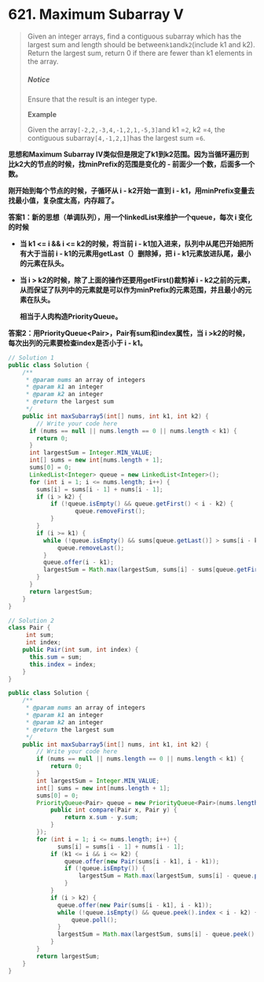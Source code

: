 # 621. Maximum Subarray V

> Given an integer arrays, find a contiguous subarray which has the largest sum and length should be between`k1`and`k2`\(include k1 and k2\).  
> Return the largest sum, return 0 if there are fewer than k1 elements in the array.
>
> ##### Notice
>
> Ensure that the result is an integer type.
>
> **Example**
>
> Given the array`[-2,2,-3,4,-1,2,1,-5,3]`and k1 =`2`, k2 =`4`, the contiguous subarray`[4,-1,2,1]`has the largest sum =`6`.

**思想和Maximum Subarray IV类似但是限定了k1到k2范围。因为当循环遍历到比k2大的节点的时候，找minPrefix的范围是变化的 - 前面少一个数，后面多一个数。**

**刚开始到每个节点的时候，子循环从 i - k2开始一直到 i - k1，用minPrefix变量去找最小值，复杂度太高，内存超了。**

**答案1：新的思想（单调队列），用一个linkedList来维护一个queue，每次 i 变化的时候**

* **当 k1 &lt;= i && i &lt;= k2的时候，将当前 i - k1加入进来，队列中从尾巴开始把所有大于当前 i - k1的元素用getLast（）删除掉，把 i - k1元素放进队尾，最小的元素在队头。**

* **当 i &gt; k2的时候，除了上面的操作还要用getFirst\(\)裁剪掉 i - k2之前的元素， 从而保证了队列中的元素就是可以作为minPrefix的元素范围，并且最小的元素在队头。**

  **相当于人肉构造PriorityQueue。**

**答案2：用PriorityQueue&lt;Pair&gt;，Pair有sum和index属性，当 i &gt;k2的时候，每次出列的元素要检查index是否小于 i - k1。**

```java
// Solution 1
public class Solution {
    /**
     * @param nums an array of integers
     * @param k1 an integer
     * @param k2 an integer
     * @return the largest sum
     */
    public int maxSubarray5(int[] nums, int k1, int k2) {
        // Write your code here
      if (nums == null || nums.length == 0 || nums.length < k1) {
        return 0;
      }
      int largestSum = Integer.MIN_VALUE;
      int[] sums = new int[nums.length + 1];
      sums[0] = 0;
      LinkedList<Integer> queue = new LinkedList<Integer>();
      for (int i = 1; i <= nums.length; i++) {
        sums[i] = sums[i - 1] + nums[i - 1];
        if (i > k2) {
            if (!queue.isEmpty() && queue.getFirst() < i - k2) {
                   queue.removeFirst();
            }
        }
        if (i >= k1) {
          while (!queue.isEmpty() && sums[queue.getLast()] > sums[i - k1]) {
              queue.removeLast();
          }
          queue.offer(i - k1);
          largestSum = Math.max(largestSum, sums[i] - sums[queue.getFirst()]);
        }
      }
      return largestSum;
    }
}

// Solution 2
class Pair {
     int sum;
     int index;
    public Pair(int sum, int index) {
      this.sum = sum;
      this.index = index;
    }
}

public class Solution {
    /**
     * @param nums an array of integers
     * @param k1 an integer
     * @param k2 an integer
     * @return the largest sum
     */
    public int maxSubarray5(int[] nums, int k1, int k2) {
        // Write your code here
        if (nums == null || nums.length == 0 || nums.length < k1) {
            return 0;
        }
        int largestSum = Integer.MIN_VALUE;
        int[] sums = new int[nums.length + 1];
        sums[0] = 0;
        PriorityQueue<Pair> queue = new PriorityQueue<Pair>(nums.length, new Comparator<Pair>(){
            public int compare(Pair x, Pair y) {
                return x.sum - y.sum;
            }
        });
        for (int i = 1; i <= nums.length; i++) {
              sums[i] = sums[i - 1] + nums[i - 1];
            if (k1 <= i && i <= k2) {
                queue.offer(new Pair(sums[i - k1], i - k1));
                if (!queue.isEmpty()) {
                    largestSum = Math.max(largestSum, sums[i] - queue.peek().sum); 
                } 
            }
            if (i > k2) {
              queue.offer(new Pair(sums[i - k1], i - k1));    
              while (!queue.isEmpty() && queue.peek().index < i - k2) {
                  queue.poll();
              }
              largestSum = Math.max(largestSum, sums[i] - queue.peek().sum); 
            }                
        }
        return largestSum;
    }
}
```



